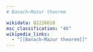 ```yaml
---
# Banach–Mazur theorem

wikidata: Q2226610
msc_classification: "46"
wikipedia_links:
  - "[[Banach–Mazur theorem]]"
---
```

